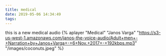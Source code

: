 ```yaml
---
title: medical
date: 2019-05-06 14:34:49
tags:
---
```


this is a new medical audio
{% aplayer "Medical" "Janos Varga" "https://s3-us-west-1.amazonaws.com/janos-the-voice-audio/Adult+men+-+Narration+by+Janos+Varga+-+6+Nov.+2017+-+192kbps.mp3" "/images/coconuts.jpeg" %}
